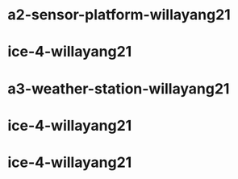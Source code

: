 # a2-sensor-platform-willayang21
# ice-4-willayang21
# a3-weather-station-willayang21
# ice-4-willayang21
# ice-4-willayang21
